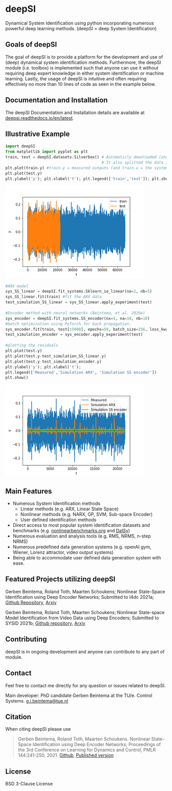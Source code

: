 
# deepSI
 
Dynamical System Identification using python incorporating numerous powerful deep learning methods. (deepSI = deep System Identification)

## Goals of deepSI

The goal of deepSI is to provide a platform for the development and use of (deep) dynamical system identification methods. 
Furthermore, the deepSI module (i.e. toolbox) is implemented such that anyone can use it without requiring deep expert knowledge in either system identification or machine learning. 
Lastly, the usage of deepSI is intuitive and often requiring effectively no more than 10 lines of code as seen in the example below. 

## Documentation and Installation

The deepSI Documentation and Installation details are available at [deepsi.readthedocs.io/en/latest](https://deepsi.readthedocs.io/en/latest/). 

## Illustrative Example

```python
import deepSI
from matplotlib import pyplot as plt
train, test = deepSI.datasets.Silverbox() # Automaticly downloaded (and cashed) the Silverbox system data
                                          # It also splitted the data into two instances of System_data
plt.plot(train.y) #train.y = measured outputs (and train.u = the system inputs)
plt.plot(test.y)
plt.ylabel('y'); plt.xlabel('t'); plt.legend(['train','test']); plt.show()
```

![image](docs/images/silverboxfigure.png)

```python
#ARX model
sys_SS_linear = deepSI.fit_systems.Sklearn_io_linear(na=2, nb=5) 
sys_SS_linear.fit(train) #fit the ARX data 
test_simulation_SS_linear = sys_SS_linear.apply_experiment(test)

#Encoder method with neural networks (Beintema, et al. 2020a)
sys_encoder = deepSI.fit_systems.SS_encoder(nx=4, na=10, nb=10) 
#batch optimization using PyTorch for back propagation. 
sys_encoder.fit(train, test[:5000], epochs=50, batch_size=256, loss_kwargs={'nf':50})
test_simulation_encoder = sys_encoder.apply_experiment(test)

#plotting the residuals
plt.plot(test.y)
plt.plot(test.y-test_simulation_SS_linear.y)
plt.plot(test.y-test_simulation_encoder.y)
plt.ylabel('y'); plt.xlabel('t'); 
plt.legend(['Measured','Simulation ARX', 'Simulation SS encoder'])
plt.show()
```

![test set results ARX and SS encoder](docs/images/silverbox_arx_encoder.png)

## Main Features

* Numerous System Identification methods
    * Linear methods (e.g. ARX, Linear State Space)
    * Nonlinear methods (e.g. NARX, GP, SVM, Sub-space Encoder)
    * User defined identification methods 
* Direct access to most popular system identification datasets and benchmarks (e.g. [nonlinearbenchmarks.org](http://www.nonlinearbenchmark.org/) and [DaISy](https://homes.esat.kuleuven.be/~tokka/daisydata.html))
* Numerous evaluation and analysis tools (e.g. RMS, NRMS, n-step NRMS)
* Numerous predefined data generation systems (e.g. openAI gym, Wiener, Lorenz attractor, video output systems)
* Being able to accommodate user defined data generation system with ease.

## Featured Projects utilizing deepSI

Gerben Beintema, Roland Toth, Maarten Schoukens; Nonlinear State-Space Identification using Deep Encoder Networks; Submitted to l4dc 2021a; [Github Repository](https://github.com/GerbenBeintema/SS-encoder-WH-Silver), [Arxiv](https://arxiv.org/abs/2012.07721)

Gerben Beintema, Roland Toth, Maarten Schoukens; Nonlinear State-space Model Identification from Video Data using Deep Encoders; Submitted to SYSID 2021b; [Github repository](https://github.com/GerbenBeintema/SS-encoder-video), [Arxiv](https://arxiv.org/abs/2012.07721)

## Contributing

deepSI is in ongoing development and anyone can contribute to any part of module.


## Contact

Feel free to contact me directly for any question or issues related to deepSI.

Main developer: PhD candidate Gerben Beintema at the TU/e. Control Systems. g.i.beintema@tue.nl

## Citation

When citing deepSI please use

> Gerben Beintema, Roland Toth, Maarten Schoukens. Nonlinear State-Space Identification using Deep Encoder Networks; Proceedings of the 3rd Conference on Learning for Dynamics and Control, PMLR 144:241-250, 2021. [Github](https://github.com/GerbenBeintema/deepSI), [Published version](http://proceedings.mlr.press/v144/beintema21a/beintema21a.pdf)

## License

BSD 3-Clause License
